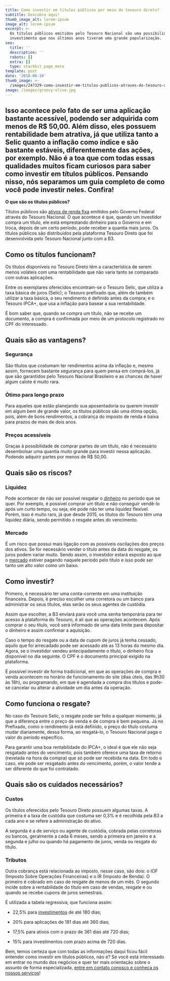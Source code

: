 ```yaml
---
title: Como investir em títulos públicos por meio do tesouro direto?
subtitle: Descubra aqui!
thumb_image_alt: lorem-ipsum
image_alt: lorem-ipsum
excerpt: >-
  Os títulos públicos emitidos pelo Tesouro Nacional são uma possibilidade de
  investimento que nos últimos anos tiveram uma grande popularização.
seo:
  title: ''
  description: ''
  robots: []
  extra: []
  type: stackbit_page_meta
template: post
date: '2018-06-10'
thumb_image: >-
  /images/247329-como-investir-em-titulos-publicos-atraves-do-tesouro-direto-descubra-aqui.jpg
image: /images/groovy-olive.jpg
---
```

## Isso acontece pelo fato de ser uma aplicação bastante acessível, podendo ser adquirida com menos de R$ 50,00. Além disso, eles possuem rentabilidade bem atrativa, já que utiliza tanto a Selic quanto a inflação como índice e são bastante estáveis, diferentemente das ações, por exemplo. Não é a toa que com todas essas qualidades muitos ficam curiosos para saber como investir em títulos públicos. Pensando nisso, nós separamos um guia completo de como você pode investir neles. Confira!

**O que são os títulos públicos?**

Títulos públicos são [ativos de renda fixa](https://saudemaisacao.com.br/blog/destaque-home/afinal-o-que-e-renda-fixa-e-renda-variavel/) emitidos pelo Governo Federal através do Tesouro Nacional. O que acontece é que, quando um investidor compra um título, ele está emprestando dinheiro para o Governo e em troca, depois de um certo período, pode receber a quantia mais juros. Os títulos públicos são distribuídos pela plataforma Tesouro Direto que foi desenvolvida pelo Tesouro Nacional junto com a B3.

## **Como os títulos funcionam?**

Os títulos disponíveis no Tesouro Direto têm a característica de serem menos voláteis com uma rentabilidade que não varia tanto se comparado com outras aplicações.

Entre os exemplares oferecidos encontram-se o Tesouro Selic, que utiliza a taxa básica de juros (Selic); o Tesouro prefixado que, além de também utilizar a taxa básica, o seu rendimento é definido antes da compra; e o Tesouro IPCA+, que usa a inflação para basear a sua rentabilidade.

É bom saber que, quando se compra um título, não se recebe um documento, a compra é confirmada por meio de um protocolo registrado no CPF do interessado.

## **Quais são as vantagens?**

### Segurança

São títulos que costumam ter rendimentos acima da inflação e, mesmo assim, fornecem bastante segurança para quem pensa em comprá-los, já que são garantidos pelo Tesouro Nacional Brasileiro e as chances de haver algum calote é muito rara.

### Ótimo para longo prazo

Para aqueles que estão planejando sua aposentadoria ou querem investir em algum bem de grande valor, os títulos públicos são uma ótima opção, pois, além de bons rendimentos, a cobrança do imposto de renda é baixa para prazos de mais de dois anos.

### Preços acessíveis

Graças à possibilidade de comprar partes de um título, não é necessário desembolsar uma quantia muito grande para investir nessa aplicação. Podendo adquirir partes por menos de R$ 50,00.

## **Quais são os riscos?**

### Liquidez

Pode acontecer de não ser possível resgatar o [dinheiro](https://saudemaisacao.com.br/blog/como-investir-dinheiro-no-exterior/) no período que se quer. Por exemplo, é possível comprar um título e não conseguir vendê-lo após um curto tempo, ou seja, ele pode não ter uma liquidez flexível. Porém, isso é muito raro, já que desde 2015, os títulos do Tesouro têm uma liquidez diária, sendo permitido o resgate antes do vencimento.

### Mercado

É um risco que possui mais ligação com as possíveis oscilações dos preços dos ativos. Se for necessário vender o título antes da data do resgate, os juros podem variar muito. Sendo assim, o investidor estará exposto ao que o [mercado](https://saudemaisacao.com.br/blog/como-funciona-o-mercado-de-opcoes/) estiver pagando naquele período pelo título e isso pode ser tanto um alto valor como um baixo.

## **Como investir?**

Primeiro, é necessário ter uma conta-corrente em uma instituição financeira. Depois, é preciso escolher uma corretora ou um banco para administrar os seus títulos, elas serão os seus agentes de custódia.

Assim que escolher, a B3 enviará para você uma senha temporária para ter acesso à plataforma do Tesouro, é ali que as operações acontecem. Após comprar o seu título, você será informado de uma data limite para depositar o dinheiro e assim confirmar a aquisição.

Caso o tempo do resgate ou a data de cupom de juros já tenha cessado, aquilo que foi arrecadado pode ser acessado até as 13 horas do mesmo dia. Agora, se o investidor vendeu antecipadamente o título, o dinheiro fica disponível no dia seguinte. O CPF é o documento principal exigido na plataforma.

É possível investir de forma tradicional, em que as operações de compra e venda acontecem no horário de funcionamento do site (dias úteis, das 9h30 às 18h), ou programando, em que é agendada a compra dos títulos e pode-se cancelar ou alterar a atividade um dia antes da operação.

## **Como funciona o resgate?**

No caso do Tesouro Selic, o resgate pode ser feito a qualquer momento, já que a diferença entre o preço de venda e de compra é bem pequena. Já no Prefixado, como o rendimento já está definido, o preço do título costuma mudar diariamente, dessa forma, ao resgatá-lo, o Tesouro Nacional paga o valor do período específico.

Para garantir uma boa rentabilidade do IPCA+, o ideal é que ele não seja resgatado antes do vencimento, pois também oferece uma taxa de retorno (revelada na hora da compra) que só pode ser recebida na data. Em todo o caso, ele pode ser resgatado antes do vencimento, porém, o valor tende a ser diferente do que foi contratado.

## **Quais são os cuidados necessários?**

### Custos

Os títulos oferecidos pelo Tesouro Direto possuem algumas taxas. A primeira é a taxa de custódia que costuma ser 0,3% e é recolhida pela B3 a cada ano e se refere a administração do ativo.

A segunda é a de serviço ou agente de custódia, cobrada pelas corretoras ou bancos, geralmente a cada 6 meses, sendo a primeira em janeiro e a segunda e julho ou quando há pagamento de juros, venda ou resgate do título.

### Tributos

Outra cobrança está relacionada ao imposto, nesse caso, são dois: o IOF (Imposto Sobre Operações Financeiras) e o IR (Imposto de Renda). O primeiro é cobrado em caso de resgate de menos de um mês. O segundo incide sobre a rentabilidade do título em caso de vendas, resgate e ou quando se recebe cupons de juros semestrais.

É utilizada a tabela regressiva, que funciona assim:

*   22,5% para [investimentos](https://saudemaisacao.com.br/blog/investimentos-de-renda-fixa/) de até 180 dias;

*   20% para aplicações de 181 dias até 360 dias;

*   17,5% para ativos com o prazo de 361 dias até 720 dias;

*   15% para investimentos com prazo acima de 720 dias.

Bem, temos certeza que com todas as informações daqui ficou fácil entender como investir em títulos públicos, não é? Se você está interessado em entrar no mundo dos negócios e quer ter mais orientação sobre o assunto de forma especializada, [entre em contato conosco e conheça os nossos serviços](http://saudemaisacao.com.br/fale-conosco/)!
